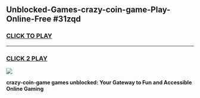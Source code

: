 
## Unblocked-Games-crazy-coin-game-Play-Online-Free #31zqd
<h3>
<a href="https://us.freeplayer.one?title=crazy-coin-game&ref=10M">CLICK TO PLAY</a></h3>
<hr>

<h3>
<a href="https://us.freeplayer.one?title=crazy-coin-game&ref=10M">CLICK 2 PLAY</a>
  
</h3>

<a href="https://us.freeplayer.one?title=crazy-coin-game&ref=10M"><img src="https://clearcache.store/games.png"></a>


**crazy-coin-game games unblocked: Your Gateway to Fun and Accessible Online Gaming**
